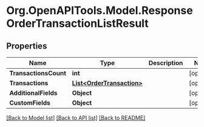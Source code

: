 # Org.OpenAPITools.Model.ResponseOrderTransactionListResult

## Properties

Name | Type | Description | Notes
------------ | ------------- | ------------- | -------------
**TransactionsCount** | **int** |  | [optional] 
**Transactions** | [**List&lt;OrderTransaction&gt;**](OrderTransaction.md) |  | [optional] 
**AdditionalFields** | **Object** |  | [optional] 
**CustomFields** | **Object** |  | [optional] 

[[Back to Model list]](../README.md#documentation-for-models) [[Back to API list]](../README.md#documentation-for-api-endpoints) [[Back to README]](../README.md)


